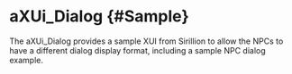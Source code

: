 aXUi_Dialog {#Sample}
===========

The aXUi_Dialog provides a sample XUI from Sirillion to allow the NPCs to have a different dialog display format, including a sample NPC dialog example.



